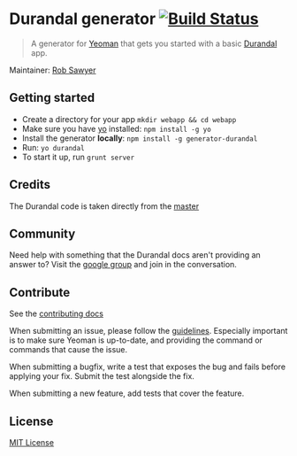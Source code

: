 # Durandal generator [![Build Status](https://secure.travis-ci.org/robksawyer/generator-durandal.png?branch=master)](https://travis-ci.org/robksawyer/generator-durandal)
> A generator for [Yeoman](http://yeoman.io/) that gets you started with a basic [Durandal](http://durandaljs.com/) app.

Maintainer: [Rob Sawyer](https://github.com/robksawyer)

## Getting started
- Create a directory for your app `mkdir webapp && cd webapp`
- Make sure you have [yo](https://github.com/yeoman/yo) installed:
    `npm install -g yo`
- Install the generator **locally**: `npm install -g generator-durandal`
- Run: `yo durandal`
- To start it up, run `grunt server`

## Credits

The Durandal code is taken directly from the [master](https://github.com/BlueSpire/Durandal)

## Community

Need help with something that the Durandal docs aren't providing an answer to? 
Visit the [google group](https://groups.google.com/forum/?fromgroups#!forum/durandaljs) and join in the conversation. 

## Contribute

See the [contributing docs](https://github.com/yeoman/yeoman/blob/master/contributing.md)

When submitting an issue, please follow the [guidelines](https://github.com/yeoman/yeoman/blob/master/contributing.md#issue-submission). Especially important is to make sure Yeoman is up-to-date, and providing the command or commands that cause the issue.

When submitting a bugfix, write a test that exposes the bug and fails before applying your fix. Submit the test alongside the fix.

When submitting a new feature, add tests that cover the feature.

## License
[MIT License](http://en.wikipedia.org/wiki/MIT_License)
